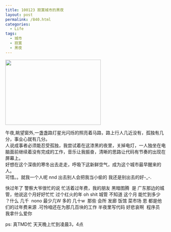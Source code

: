 ```yaml
---
title: 100123 寂寞城市的黑夜
layout: post
permalink: /840.html
categories:
  - Life
tags:
  - 城市
  - 寂寞
  - 黑夜
---
```

[<img class="aligncenter size-full wp-image-841" title="123Z0b10A0-21L2" src="http://www.80aj.com/wp-content/uploads/2010/01/123Z0b10A0-21L2.gif" alt="" width="300" height="205" />][1]

午夜,眺望窗外,一盏盏路灯星光闪烁的照亮着马路，路上行人几近没有，孤独有几分，事业心就有几分。  
人说成事者必须能忍受孤独，我尝试着在这漆黑的夜里，关掉电灯，一人独坐在电脑面前继续着没有完成的工作，音乐让我振奋，清晰的思路让代码有节奏的出现在屏幕上。  
好想在这个深夜的寒冬出去走走，呼吸下这新鲜空气，成为这个城市最早醒来的人。  
可惜。。就我一个人呢 nnd 出去别人会把我当小偷的 我还是别出去的好-_-.

快过年了 警察大爷很忙的说 忙活着过年费，我的朋友 黑暗图腾  是 广东那边的城管，他说这个月好好忙忙 过个红火的年 oh shit 城管 不知道 这个月 能忙到多少 ？什么 几千  nono 最少几W 多的 几十w  那些 会所 发廊 饭馆 菜市场 恩 都是他们的过年费来源 .可怜咱还在为那几百块的工作 半夜里写代码 好悲哀啊  程序员  我拿什么爱你

ps: 真TMD忙 天天晚上忙到凌晨3，4点

 [1]: http://www.80aj.com/wp-content/uploads/2010/01/123Z0b10A0-21L2.gif